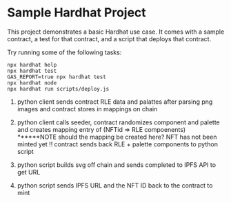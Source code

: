 # Sample Hardhat Project

This project demonstrates a basic Hardhat use case. It comes with a sample contract, a test for that contract, and a script that deploys that contract.

Try running some of the following tasks:

```shell
npx hardhat help
npx hardhat test
GAS_REPORT=true npx hardhat test
npx hardhat node
npx hardhat run scripts/deploy.js
```



1) python client sends contract RLE data and palattes after parsing png images and contract stores in mappings on chain

2) python client calls seeder, contract randomizes component and palette and creates mapping entry of (NFTid => RLE compoenents)
    ******NOTE should the mapping be created here? NFT has not been minted yet !!
    contract sends back RLE + palette components to python script 

3) python script builds svg off chain and sends completed to IPFS API to get URL

4) python script sends IPFS URL and the NFT ID back to the contract to mint 

